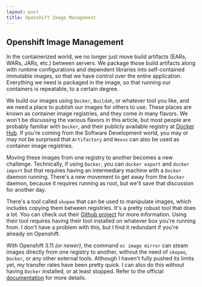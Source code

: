 ```yaml
---
layout: post
title: Openshift Image Management
---
```


## Openshift Image Management

In the containerized world, we no longer just move build artifacts (EARs, WARs, JARs, etc.) between servers.  We package those build artifacts along with runtime configurations and dependent libraries into self-contained immutable images, so that we have control over the entire application.  Everything we need is packaged in the image, so that running our containers is repeatable, to a certain degree.

We build our images using `Docker`, `Buildah`, or whatever tool you like, and we need a place to publish our images for others to use.  These places are known as container image registries, and they come in many flavors.  We won't be discussing the various flavors in this article, but most people are probably familiar with `Docker`, and their publicly available registry at [Docker Hub](https://hub.docker.com/).  If you're coming from the Software Development world, you may or may not be surprised that `Artifactory` and `Nexus` can also be used as container image registries.

Moving these images from one registry to another becomes a new challenge.  Technically, if using `Docker`, you can `docker export` and `docker import` but that requires having an intermediary machine with a `Docker` daemon running.  There's a new movement to get away from the `Docker` daemon, because it requires running as root, but we'll save that discussion for another day.

There's a tool called `skopeo` that can be used to manipulate images, which includes copying them between registries.   It's a pretty robust tool that does a lot.  You can check out their [Github project](https://github.com/containers/skopeo) for more information.  Using their tool requires having their tool installed on whatever box you're running from.  I don't have a problem with this, but I find it redundant if you're already on Openshift.

With Openshift 3.11 *(or newer)*, the command `oc image mirror` can steam images directly from one registry to another, without the need of `skopeo`, `Docker`, or any other external tools.  Although I haven't fully pushed its limits yet, my transfer rates have been pretty quick.  I can also do this without having `Docker` installed, or at least stopped.  Refer to the official [documentation](https://docs.openshift.com/container-platform/3.11/dev_guide/managing_images.html) for more details.
